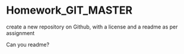 # Homework_GIT_MASTER
create a new repository on Github, with a license and a readme as per assignment

Can you readme?
